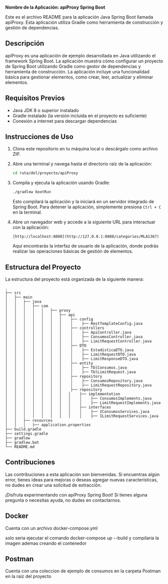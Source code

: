**Nombre de la Aplicación: apiProxy Spring Boot**

Este es el archivo README para la aplicación Java Spring Boot llamada apiProxy. Esta aplicación utiliza Gradle como herramienta de construcción y gestión de dependencias.

## Descripción

apiProxy es una aplicación de ejemplo desarrollada en Java utilizando el framework Spring Boot. La aplicación muestra cómo configurar un proyecto de Spring Boot utilizando Gradle como gestor de dependencias y herramienta de construcción. La aplicación incluye una funcionalidad básica para gestionar elementos, como crear, leer, actualizar y eliminar elementos.

## Requisitos Previos

- Java JDK 8 o superior instalado
- Gradle instalado (la versión incluida en el proyecto es suficiente)
- Conexión a internet para descargar dependencias

## Instrucciones de Uso

1. Clona este repositorio en tu máquina local o descárgalo como archivo ZIP.

2. Abre una terminal y navega hasta el directorio raíz de la aplicación:

   ```sh
   cd ruta/del/proyecto/apiProxy
   ```

3. Compila y ejecuta la aplicación usando Gradle:

   ```sh
   ./gradlew bootRun
   ```

   Esto compilará la aplicación y la iniciará en un servidor integrado de Spring Boot. Para detener la aplicación, simplemente presiona `Ctrl + C` en la terminal.

4. Abre un navegador web y accede a la siguiente URL para interactuar con la aplicación:

   ```
   [http://localhost:8080](http://127.0.0.1:8080/categories/MLA1367)
   ```

   Aquí encontrarás la interfaz de usuario de la aplicación, donde podrás realizar las operaciones básicas de gestión de elementos.

## Estructura del Proyecto

La estructura del proyecto está organizada de la siguiente manera:

```
.
├── src
│   ├── main
│   │   ├── java
│   │   │   ├── com
│   │   │   │   │   ├── proxy
│   │   │   │   │   │   ├── api
│   │   │   │   │   │   │    ├── config
│   │   │   │   │   │   │    │    ├── RestTemplateConfig.java
│   │   │   │   │   │   │    ├── controllers
│   │   │   │   │   │   │    │    ├── ApiController.java
│   │   │   │   │   │   │    │    ├── ConsumosController.java
│   │   │   │   │   │   │    │    ├── LimitRequestController.java
│   │   │   │   │   │   │    ├── DTO
│   │   │   │   │   │   │    │    ├── EstadisticaDTO.java
│   │   │   │   │   │   │    │    ├── LimitRequestDTO.java
│   │   │   │   │   │   │    │    ├── LimitResponseDTO.java
│   │   │   │   │   │   │    ├── entity
│   │   │   │   │   │   │    │    ├── TblConsumos.java
│   │   │   │   │   │   │    │    ├── TblLimitRequest.java
│   │   │   │   │   │   │    ├── repository
│   │   │   │   │   │   │    │    ├── ConsumosRepository.java
│   │   │   │   │   │   │    │    ├── LimitRequestRepository.java
│   │   │   │   │   │   │    ├── repository
│   │   │   │   │   │   │   │    ├── implementation
│   │   │   │   │   │   │   │    │    ├── ConsumosImplements.java
│   │   │   │   │   │   │   │    │    ├── LimitRequestImplements.java
│   │   │   │   │   │   │   │    ├── interfaces
│   │   │   │   │   │   │   │    │    ├── IConsumosServices.java
│   │   │   │   │   │   │   │    │    ├── ILimitRequestServices.java
│   │   ├── resources
│   │   │   ├── application.properties
├── build.gradle
├── settings.gradle
├── gradlew
├── gradlew.bat
└── README.md
```

## Contribuciones

Las contribuciones a esta aplicación son bienvenidas. Si encuentras algún error, tienes ideas para mejoras o deseas agregar nuevas características, no dudes en crear una solicitud de extracción.


¡Disfruta experimentando con apiProxy Spring Boot! Si tienes alguna pregunta o necesitas ayuda, no dudes en contactarnos.

## Docker 

Cuenta con un archivo docker-compose.yml

solo seria ejecutar el comando  docker-compose up --build y compilaria la imagen ademas creando el contenedor 

## Postman 

Cuenta con una coleccion de ejemplo de consumos en la carpeta Postman en la raiz del proyecto



